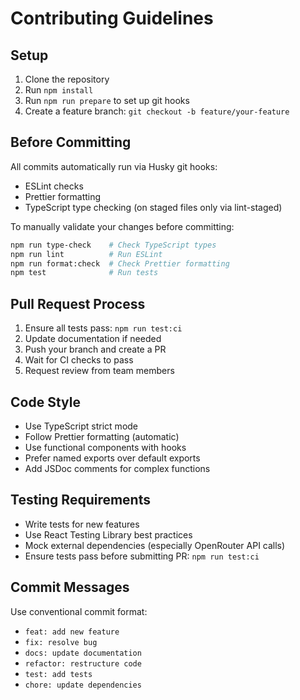 # Contributing Guidelines

## Setup

1. Clone the repository
2. Run `npm install`
3. Run `npm run prepare` to set up git hooks
4. Create a feature branch: `git checkout -b feature/your-feature`

## Before Committing

All commits automatically run via Husky git hooks:

- ESLint checks
- Prettier formatting
- TypeScript type checking (on staged files only via lint-staged)

To manually validate your changes before committing:

```bash
npm run type-check    # Check TypeScript types
npm run lint          # Run ESLint
npm run format:check  # Check Prettier formatting
npm test              # Run tests
```

## Pull Request Process

1. Ensure all tests pass: `npm run test:ci`
2. Update documentation if needed
3. Push your branch and create a PR
4. Wait for CI checks to pass
5. Request review from team members

## Code Style

- Use TypeScript strict mode
- Follow Prettier formatting (automatic)
- Use functional components with hooks
- Prefer named exports over default exports
- Add JSDoc comments for complex functions

## Testing Requirements

- Write tests for new features
- Use React Testing Library best practices
- Mock external dependencies (especially OpenRouter API calls)
- Ensure tests pass before submitting PR: `npm run test:ci`

## Commit Messages

Use conventional commit format:

- `feat: add new feature`
- `fix: resolve bug`
- `docs: update documentation`
- `refactor: restructure code`
- `test: add tests`
- `chore: update dependencies`
